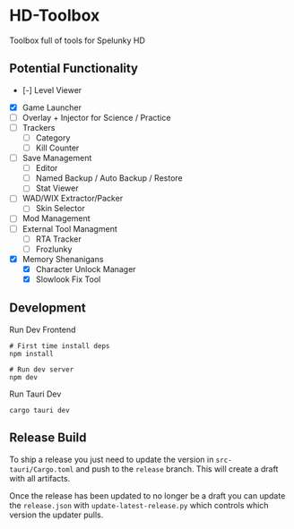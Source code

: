 # HD-Toolbox

Toolbox full of tools for Spelunky HD

## Potential Functionality

- [-] Level Viewer
- [x] Game Launcher
- [ ] Overlay + Injector for Science / Practice
- [ ] Trackers
  - [ ] Category
  - [ ] Kill Counter
- [ ] Save Management
  - [ ] Editor
  - [ ] Named Backup / Auto Backup / Restore
  - [ ] Stat Viewer
- [ ] WAD/WIX Extractor/Packer
  - [ ] Skin Selector
- [ ] Mod Management
- [ ] External Tool Managment
  - [ ] RTA Tracker
  - [ ] Frozlunky
- [x] Memory Shenanigans
  - [x] Character Unlock Manager
  - [x] Slowlook Fix Tool

## Development

Run Dev Frontend

```console
# First time install deps
npm install

# Run dev server
npm dev
```

Run Tauri Dev

```console
cargo tauri dev
```

## Release Build

To ship a release you just need to update the version in `src-tauri/Cargo.toml` and push to the `release` branch. This will create a draft with all artifacts.

Once the release has been updated to no longer be a draft you can update the `release.json` with `update-latest-release.py` which controls which version the updater pulls.
